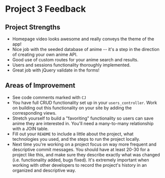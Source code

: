 # Project 3 Feedback

## Project Strengths

* Homepage video looks awesome and really conveys the theme of the app!
* Nice job with the seeded database of anime -- it's a step in the direction of creating your own anime API.
* Good use of custom routes for your anime search and results.
* Users and sessions functionality thoroughly implemented.
* Great job with jQuery validate in the forms!

## Areas of Improvement

* See code comments marked with `CJ`
* You have full CRUD functionality set up in your `users_controller`. Work on building out this functionality on your site by adding the corresponding views.
* Stretch yourself to build a "favoriting" functionality so users can save anime they are interested in. You'll need a many-to-many relationship with a JOIN table.
* Fill out your `README` to include a little about the project, what technologies you used, and the steps to run the project locally.
* Next time you're working on a project focus on way more frequent and descriptive commit messages. You should have at least 20-30 for a project like this, and make sure they describe exactly what was changed (i.e. functionality added, bugs fixed). It's extremely important when working with other developers to record the project's history in an organized and descriptive way.